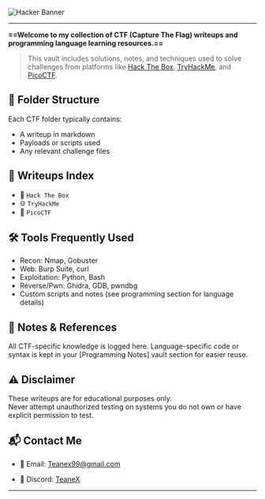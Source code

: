 ![Hacker Banner](https://camo.githubusercontent.com/514f682a0b43a9422eee5d9e1d81ef2b7c866247575a96f1080913870d87f0e9/68747470733a2f2f63646e612e61727473746174696f6e2e636f6d2f702f6173736574732f696d616765732f696d616765732f3032382f3130322f3035382f6f726967696e616c2f706978656c2d6a6566662d6d61747269782d732e6769663f31353933343837323633)

---

**==Welcome to my collection of CTF (Capture The Flag) writeups and programming language learning resources.==**

> This vault includes solutions, notes, and techniques used to solve challenges from platforms like [Hack The Box](https://www.hackthebox.com/), [TryHackMe](https://tryhackme.com/), and [PicoCTF](https://picoctf.org/).

## 📁 Folder Structure

Each CTF folder typically contains:
- A writeup in markdown
- Payloads or scripts used
- Any relevant challenge files

## 📜 Writeups Index

- 🔐 `Hack The Box`  
- 🌐 `TryHackMe`  
- 🧮 `PicoCTF`  

## 🛠 Tools Frequently Used

- Recon: Nmap, Gobuster  
- Web: Burp Suite, curl  
- Exploitation: Python, Bash  
- Reverse/Pwn: Ghidra, GDB, pwndbg  
- Custom scripts and notes (see programming section for language details)

## 🧠 Notes & References

All CTF-specific knowledge is logged here. Language-specific code or syntax is kept in your [Programming Notes] vault section for easier reuse.

## ⚠️ Disclaimer

These writeups are for educational purposes only.  
Never attempt unauthorized testing on systems you do not own or have explicit permission to test.

## 📬 Contact Me

- 📧 Email: [Teanex99@gmail.com](mailto:Teanex99@gmail.com)

- 💬 Discord: [TeaneX](https://discord.com/users/1280419086316081247)

---
